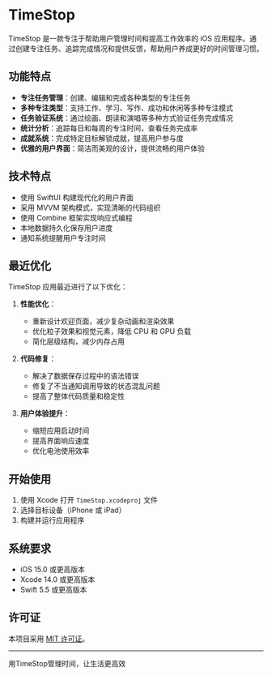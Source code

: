 # TimeStop

TimeStop 是一款专注于帮助用户管理时间和提高工作效率的 iOS 应用程序。通过创建专注任务、追踪完成情况和提供反馈，帮助用户养成更好的时间管理习惯。

## 功能特点

- **专注任务管理**：创建、编辑和完成各种类型的专注任务
- **多种专注类型**：支持工作、学习、写作、成功和休闲等多种专注模式
- **任务验证系统**：通过绘画、朗读和演唱等多种方式验证任务完成情况
- **统计分析**：追踪每日和每周的专注时间，查看任务完成率
- **成就系统**：完成特定目标解锁成就，提高用户参与度
- **优雅的用户界面**：简洁而美观的设计，提供流畅的用户体验

## 技术特点

- 使用 SwiftUI 构建现代化的用户界面
- 采用 MVVM 架构模式，实现清晰的代码组织
- 使用 Combine 框架实现响应式编程
- 本地数据持久化保存用户进度
- 通知系统提醒用户专注时间

## 最近优化

TimeStop 应用最近进行了以下优化：

1. **性能优化**：
   - 重新设计欢迎页面，减少复杂动画和渲染效果
   - 优化粒子效果和视觉元素，降低 CPU 和 GPU 负载
   - 简化层级结构，减少内存占用

2. **代码修复**：
   - 解决了数据保存过程中的语法错误
   - 修复了不当通知调用导致的状态混乱问题
   - 提高了整体代码质量和稳定性

3. **用户体验提升**：
   - 缩短应用启动时间
   - 提高界面响应速度
   - 优化电池使用效率

## 开始使用

1. 使用 Xcode 打开 `TimeStop.xcodeproj` 文件
2. 选择目标设备（iPhone 或 iPad）
3. 构建并运行应用程序

## 系统要求

- iOS 15.0 或更高版本
- Xcode 14.0 或更高版本
- Swift 5.5 或更高版本

## 许可证

本项目采用 [MIT 许可证](LICENSE)。

---

用TimeStop管理时间，让生活更高效
